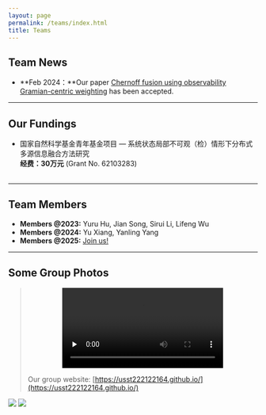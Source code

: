 ```yaml
---
layout: page
permalink: /teams/index.html
title: Teams
---
```


## Team News

- **Feb 2024：**Our paper [Chernoff fusion using observability Gramian-centric weighting](https://www.sciencedirect.com/science/article/pii/S0020025524001932?via%3Dihub=) has been accepted.<br>

---

## Our Fundings

- 国家自然科学基金青年基金项目 — 系统状态局部不可观（检）情形下分布式多源信息融合方法研究<br>**经费：30万元** (Grant No. 62103283)<br><br>

---

## Team Members

- **Members @2023:** Yuru Hu, Jian Song, Sirui Li, Lifeng Wu
- **Members @2024:** Yu Xiang, Yanling Yang
- **Members @2025:** [Join us!](https://lxy.usst.edu.cn/2022/0107/c2208a263867/page.htm)<br>

---

## Some Group Photos

> <div align="center">
> 	<video width="70%" id="video" controls="" preload="none"><source id="mp4" src="https://usst-lilab.github.io/images/video/uav.mp4" type="video/mp4">
> 	</video>
> </div>
>
>
> Our group website: [https://usst222122164.github.io/](https://usst222122164.github.io/)

<div class="second">
<img src="https://usst-lilab.github.io/images/1.jpg">
<img src="https://usst-lilab.github.io/images/2.jpg">
</div>

<br>
